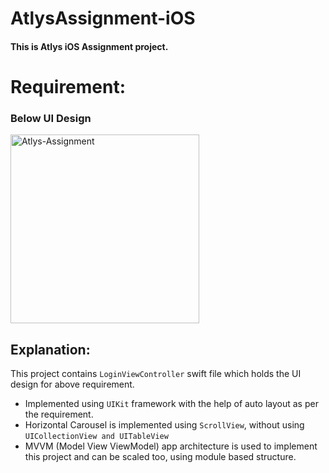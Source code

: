 # AtlysAssignment-iOS

#### This is Atlys iOS Assignment project.

# Requirement:
### Below UI Design

<img width="302" alt="Atlys-Assignment" src="https://github.com/user-attachments/assets/9deb1a80-7fec-461d-b363-25c8817d97da">


## Explanation:

This project contains `LoginViewController` swift file which holds the UI design for above requirement.

- Implemented using `UIKit` framework with the help of auto layout as per the requirement.
- Horizontal Carousel is implemented using `ScrollView`, without using `UICollectionView and UITableView`
- MVVM (Model View ViewModel) app architecture is used to implement this project and can be scaled too, using module based structure.

